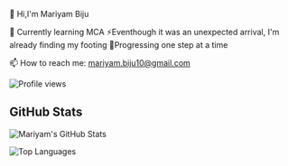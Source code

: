 👋 Hi,I'm Mariyam Biju

🌱 Currently learning MCA
⚡Eventhough it was an unexpected arrival, I'm already finding my footing
🚀Progressing one step at a time

📫 How to reach me: mariyam.biju10@gmail.com

![Profile views](https://komarev.com/ghpvc/?username=mariyambj&style=flat&label=Profile%20views)

## GitHub Stats

![Mariyam's GitHub Stats](https://github-readme-stats.vercel.app/api?username=mariyambj&show_icons=true&theme=dark&count_private=true&hide=stars&custom_title=Mariyam%20S%27%20GitHub%20Stats)

![Top Languages](https://github-readme-stats.vercel.app/api/top-langs/?username=mariyambj&layout=compact&theme=dark)







